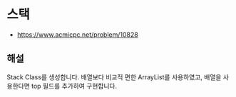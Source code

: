 # 스택

- https://www.acmicpc.net/problem/10828

## 해설

Stack Class를 생성합니다. 배열보다 비교적 편한 ArrayList를 사용하였고, 배열을 사용한다면 top 필드를 추가하여 구현합니다.
